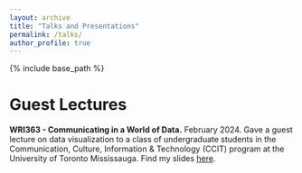 ```yaml
---
layout: archive
title: "Talks and Presentations"
permalink: /talks/
author_profile: true
---
```


{% include base_path %}

# Guest Lectures

**WRI363 - Communicating in a World of Data.** February 2024. Gave a guest lecture on data visualization to a class of undergraduate students in the Communication, Culture, Information & Technology (CCIT) program at the University of Toronto Mississauga. Find my slides [here](http:victoriachui.github.io/files/WRI363_F29_24.pdf).



<!-- {% if site.talkmap_link == true %}

<p style="text-decoration:underline;"><a href="/talkmap.html">See a map of all the places I've given a talk!</a></p>

{% endif %}

{% for post in site.talks reversed %}
#  {% include archive-single-talk.html %}
#{% endfor %} -->
